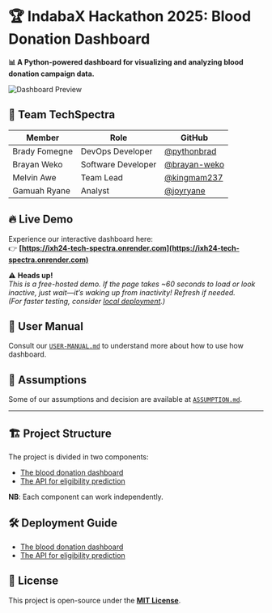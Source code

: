 # 🏆 IndabaX Hackathon 2025: Blood Donation Dashboard  

**📊 A Python-powered dashboard for visualizing and analyzing blood donation campaign data.**  

![Dashboard Preview](https://github.com/user-attachments/assets/360d09ef-e094-4c6f-aa9e-128bc119e542)

## 🚀 **Team TechSpectra**  

| Member            | Role                     | GitHub                                         |  
|-------------------|--------------------------|------------------------------------------------|  
| Brady Fomegne     | DevOps Developer         | [@pythonbrad](https://github.com/pythonbrad)   |  
| Brayan Weko       | Software Developer       | [@brayan-weko](https://github.com/brayan-weko) |  
| Melvin Awe        | Team Lead                | [@kingmam237](https://github.com/kingmam237)   |  
| Gamuah Ryane      | Analyst                  | [@joyryane](https://github.com/joyryane)       |  

## 🔥 **Live Demo**  
Experience our interactive dashboard here:  
👉 **[https://ixh24-tech-spectra.onrender.com](https://ixh24-tech-spectra.onrender.com)**  

⚠️ **Heads up!**  
*This is a free-hosted demo. If the page takes ~60 seconds to load or look inactive, just wait—it’s waking up from inactivity! Refresh if needed.*  
*(For faster testing, consider [local deployment](#-deployment-guide).)*  

## 📖 **User Manual**
Consult our [`USER-MANUAL.md`](dashboard/USER-MANUAL.md) to understand more about how to use how dashboard. 

## 🤔 **Assumptions**
Some of our assumptions and decision are available at [`ASSUMPTION.md`](ASSUMPTION.md).

---

## 🏗️ **Project Structure**

The project is divided in two components:

- [The blood donation dashboard](dashboard)
- [The API for eligibility prediction](api)

**NB**: Each component can work independently.

## 🛠️ **Deployment Guide**

- [The blood donation dashboard](dashboard/README.md)
- [The API for eligibility prediction](api/README.md)

## 📜 **License**  
This project is open-source under the **[MIT License](LICENSE)**.  
